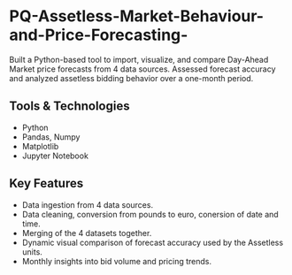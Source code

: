 # PQ-Assetless-Market-Behaviour-and-Price-Forecasting-
 Built a Python-based tool to import, visualize, and compare Day-Ahead Market price forecasts from 4 data sources. Assessed forecast accuracy and analyzed assetless bidding behavior over a one-month period.

## Tools & Technologies
- Python
- Pandas, Numpy
- Matplotlib
- Jupyter Notebook

## Key Features
- Data ingestion from 4 data sources.
- Data cleaning, conversion from pounds to euro, conersion of date and time. 
- Merging of the 4 datasets together.
- Dynamic visual comparison of forecast accuracy used by the Assetless units.
- Monthly insights into bid volume and pricing trends.
